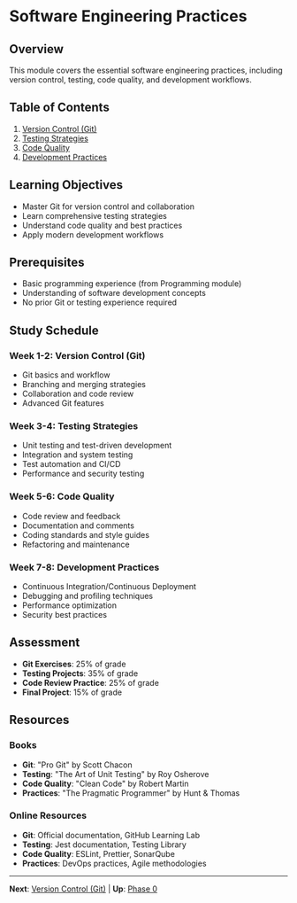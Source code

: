 # Software Engineering Practices

## Overview

This module covers the essential software engineering practices, including version control, testing, code quality, and development workflows.

## Table of Contents

1. [Version Control (Git)](./version-control-git.md)
2. [Testing Strategies](./testing-strategies.md)
3. [Code Quality](./code-quality.md)
4. [Development Practices](./development-practices.md)

## Learning Objectives

- Master Git for version control and collaboration
- Learn comprehensive testing strategies
- Understand code quality and best practices
- Apply modern development workflows

## Prerequisites

- Basic programming experience (from Programming module)
- Understanding of software development concepts
- No prior Git or testing experience required

## Study Schedule

### Week 1-2: Version Control (Git)
- Git basics and workflow
- Branching and merging strategies
- Collaboration and code review
- Advanced Git features

### Week 3-4: Testing Strategies
- Unit testing and test-driven development
- Integration and system testing
- Test automation and CI/CD
- Performance and security testing

### Week 5-6: Code Quality
- Code review and feedback
- Documentation and comments
- Coding standards and style guides
- Refactoring and maintenance

### Week 7-8: Development Practices
- Continuous Integration/Continuous Deployment
- Debugging and profiling techniques
- Performance optimization
- Security best practices

## Assessment

- **Git Exercises**: 25% of grade
- **Testing Projects**: 35% of grade
- **Code Review Practice**: 25% of grade
- **Final Project**: 15% of grade

## Resources

### Books
- **Git**: "Pro Git" by Scott Chacon
- **Testing**: "The Art of Unit Testing" by Roy Osherove
- **Code Quality**: "Clean Code" by Robert Martin
- **Practices**: "The Pragmatic Programmer" by Hunt & Thomas

### Online Resources
- **Git**: Official documentation, GitHub Learning Lab
- **Testing**: Jest documentation, Testing Library
- **Code Quality**: ESLint, Prettier, SonarQube
- **Practices**: DevOps practices, Agile methodologies

---

**Next**: [Version Control (Git)](./version-control-git.md) | **Up**: [Phase 0](../README.md)
